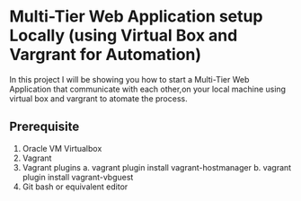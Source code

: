 # Multi-Tier Web Application setup Locally (using Virtual Box and Vargrant for Automation)
 In this project I will be showing you how to start a Multi-Tier Web Application that communicate with each other,on your local machine using virtual box and vargrant to atomate the process.
 
## Prerequisite
1. Oracle VM Virtualbox
2. Vagrant
3. Vagrant plugins
    a. vagrant plugin install vagrant-hostmanager
    b. vagrant plugin install vagrant-vbguest
4. Git bash or equivalent editor